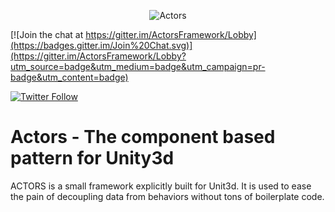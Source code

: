 <p align="center">
    <img src="http://raw.pixeye.games/logo_framework.png" alt="Actors">
</p>
<p align="center">
    
[![Join the chat at https://gitter.im/ActorsFramework/Lobby](https://badges.gitter.im/Join%20Chat.svg)](https://gitter.im/ActorsFramework/Lobby?utm_source=badge&utm_medium=badge&utm_campaign=pr-badge&utm_content=badge)
    
[![Twitter Follow](https://img.shields.io/twitter/follow/espadrine.svg?style=flat-square&label=Follow)](https://twitter.com/dimmPixeye)
</p>

Actors - The component based pattern for Unity3d
================================================================
ACTORS  is a small framework explicitly built for Unit3d. It is used to ease the pain of decoupling data from behaviors without tons of boilerplate code. 
